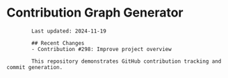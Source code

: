 # Contribution Graph Generator
            
            Last updated: 2024-11-19
            
            ## Recent Changes
            - Contribution #298: Improve project overview
            
            This repository demonstrates GitHub contribution tracking and commit generation.
        